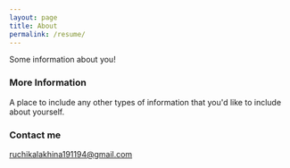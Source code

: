 ```yaml
---
layout: page
title: About
permalink: /resume/
---
```


Some information about you!

### More Information

A place to include any other types of information that you'd like to include about yourself.

### Contact me

[ruchikalakhina191194@gmail.com](mailto:ruchikalakhina191194@gmail.com)
